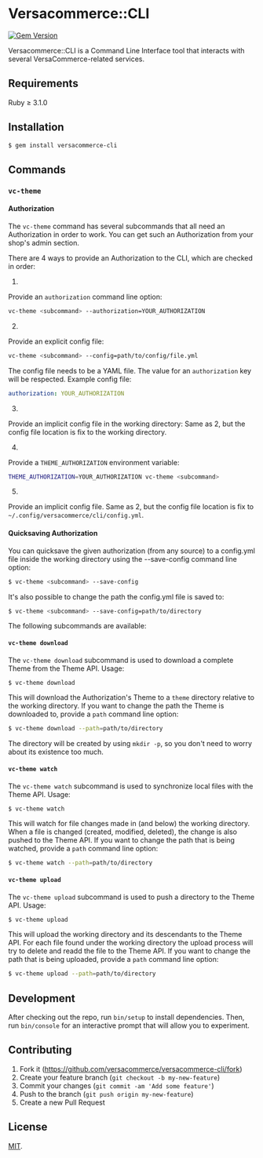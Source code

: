 # Versacommerce::CLI

[![Gem Version](https://badge.fury.io/rb/versacommerce-cli.svg)](http://badge.fury.io/rb/versacommerce-cli)

Versacommerce::CLI is a Command Line Interface tool that interacts with several VersaCommerce-related services.

## Requirements

Ruby ≥ 3.1.0

## Installation

```sh
$ gem install versacommerce-cli
```

## Commands

### `vc-theme`

#### Authorization

The `vc-theme` command has several subcommands that all need an Authorization in order to work. You can get such an Authorization from your shop's admin section.

There are 4 ways to provide an Authorization to the CLI, which are checked in order:

1.
Provide an `authorization` command line option:

```sh
vc-theme <subcommand> --authorization=YOUR_AUTHORIZATION
```

2.
Provide an explicit config file:

```sh
vc-theme <subcommand> --config=path/to/config/file.yml
```

The config file needs to be a YAML file. The value for an `authorization` key will be respected. Example config file:

```yaml
authorization: YOUR_AUTHORIZATION
```

3.
Provide an implicit config file in the working directory: Same as 2, but the config file location is fix to the working directory.

4.
Provide a `THEME_AUTHORIZATION` environment variable:

```sh
THEME_AUTHORIZATION=YOUR_AUTHORIZATION vc-theme <subcommand>
```

5.
Provide an implicit config file. Same as 2, but the config file location is fix to `~/.config/versacommerce/cli/config.yml`.

#### Quicksaving Authorization

You can quicksave the given authorization (from any source) to a config.yml file inside the working directory using the --save-config command line option:

```sh
$ vc-theme <subcommand> --save-config
```

It's also possible to change the path the config.yml file is saved to:

```sh
$ vc-theme <subcommand> --save-config=path/to/directory
```

The following subcommands are available:

#### `vc-theme download`

The `vc-theme download` subcommand is used to download a complete Theme from the Theme API. Usage:

```sh
$ vc-theme download
```

This will download the Authorization's Theme to a `theme` directory relative to the working directory. If you want to change the path the Theme is downloaded to, provide a `path` command line option:

```sh
$ vc-theme download --path=path/to/directory
```

The directory will be created by using `mkdir -p`, so you don't need to worry about its existence too much.

#### `vc-theme watch`

The `vc-theme watch` subcommand is used to synchronize local files with the Theme API. Usage:

```sh
$ vc-theme watch
```

This will watch for file changes made in (and below) the working directory. When a file is changed (created, modified, deleted), the change is also pushed to the Theme API. If you want to change the path that is being watched, provide a `path` command line option:

```sh
$ vc-theme watch --path=path/to/directory
```

#### `vc-theme upload`

The `vc-theme upload` subcommand is used to push a directory to the Theme API. Usage:

```sh
$ vc-theme upload
```

This will upload the working directory and its descendants to the Theme API. For each file found under the working directory the upload process will try to delete and readd the file to the Theme API. If you want to change the path that is being uploaded, provide a `path` command line option:

```sh
$ vc-theme upload --path=path/to/directory
```

## Development

After checking out the repo, run `bin/setup` to install dependencies. Then, run `bin/console` for an interactive prompt that will allow you to experiment.

## Contributing

1. Fork it (https://github.com/versacommerce/versacommerce-cli/fork)
2. Create your feature branch (`git checkout -b my-new-feature`)
3. Commit your changes (`git commit -am 'Add some feature'`)
4. Push to the branch (`git push origin my-new-feature`)
5. Create a new Pull Request

## License

[MIT](https://github.com/versacommerce/versacommerce-cli/blob/master/LICENSE.txt "MIT License").
